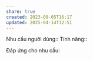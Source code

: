```yaml
---
share: true
created: 2023-09-05T16:17
updated: 2025-04-14T12:51
---
```

Nhu cầu người dùng::
Tính năng::

Đáp ứng cho nhu cầu:

